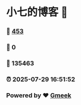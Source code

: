 # 小七的博客 :link:  
### :page_facing_up: [453](/tag.html) 
### :speech_balloon: 0 
### :hibiscus: 135463 
### :alarm_clock: 2025-07-29 16:51:52 
### Powered by :heart: [Gmeek](https://github.com/Meekdai/Gmeek)
